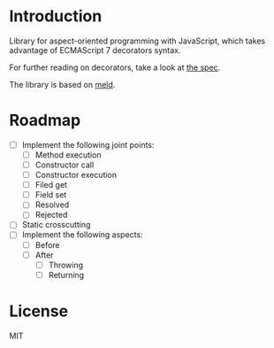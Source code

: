 # Introduction

Library for aspect-oriented programming with JavaScript, which takes advantage of ECMAScript 7 decorators syntax.

For further reading on decorators, take a look at [the spec](https://github.com/wycats/javascript-decorators).

The library is based on [meld](https://github.com/cujojs/meld).

# Roadmap

- [ ] Implement the following joint points:
  - [ ] Method execution
  - [ ] Constructor call
  - [ ] Constructor execution
  - [ ] Filed get
  - [ ] Field set
  - [ ] Resolved
  - [ ] Rejected
- [ ] Static crosscutting
- [ ] Implement the following aspects:
  - [ ] Before
  - [ ] After
    - [ ] Throwing
    - [ ] Returning

# License

MIT
